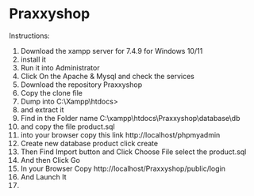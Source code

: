 # Praxxyshop
Instructions:
1. Download the xampp server for 7.4.9 for Windows 10/11
2. install it
3. Run it into Administrator
4. Click On the Apache & Mysql and check the services
5. Download the repository Praxxyshop
6. Copy the clone file
7. Dump into C:\Xampp\htdocs>
8. and extract it
9. Find in the Folder name C:\xampp\htdocs\Praxxyshop\database\db
10. and copy the file product.sql
11. into your browser copy this link http://localhost/phpmyadmin
12. Create new database  product click create
13. Then Find Import button and Click Choose File select the product.sql
14. And then Click Go
15. In your Browser Copy http://localhost/Praxxyshop/public/login
16. And Launch It 
17. 
